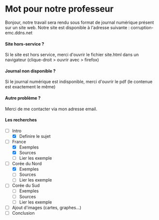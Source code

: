 # Mot pour notre professeur
Bonjour, notre travail sera rendu sous format de journal numérique présent sur un site web.
Notre site est disponible à l'adresse suivante : corruption-emc.ddns.net

#### Site hors-service ?
Si le site est hors service, merci d'ouvrir le fichier site.html dans un navigateur (clique-droit > ouvrir avec > firefox)

#### Journal non disponible ?
Si le journal numérique est indisponible, merci d'ouvrir le pdf (le contenue est exactement le même)

#### Autre problème ?
Merci de me contacter via mon adresse email.


#### Les recherches
- [ ] Intro
    - [x] Definire le sujet
- [ ] France
    - [x] Exemples
    - [x] Sources
    - [ ] Lier les exemple
- [ ] Corée du Nord
    - [x] Exemples
    - [ ] Sources
    - [ ] Lier les exemple
- [ ] Corée du Sud
    - [ ] Exemples
    - [ ] Sources
    - [ ] Lier les exemple
- [ ] Ajout d'images (cartes, graphes...)
- [ ] Conclusion